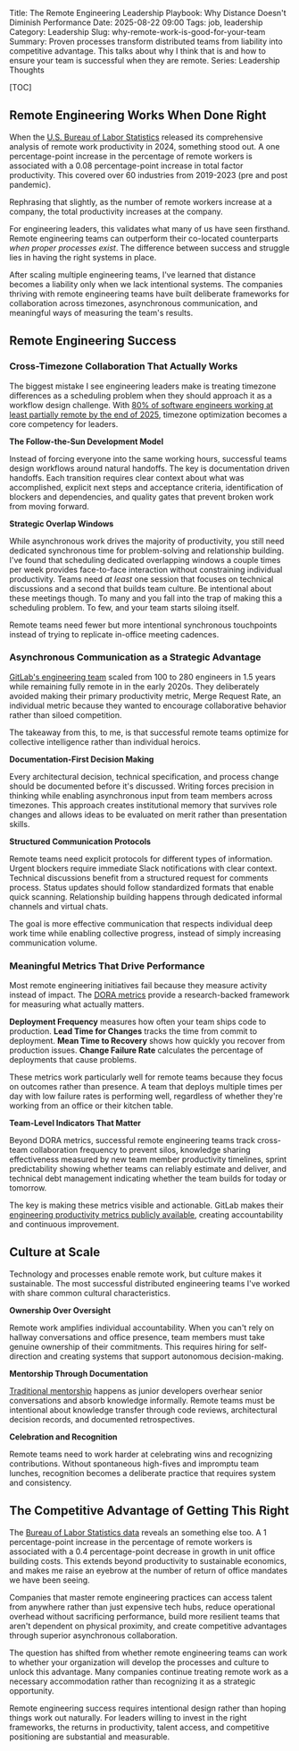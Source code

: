 Title: The Remote Engineering Leadership Playbook: Why Distance Doesn't Diminish Performance
Date: 2025-08-22 09:00
Tags: job, leadership
Category: Leadership
Slug: why-remote-work-is-good-for-your-team
Summary: Proven processes transform distributed teams from liability into competitive advantage. This talks about why I think that is and how to ensure your team is successful when they are remote.
Series: Leadership Thoughts

[TOC]

## Remote Engineering Works When Done Right

When the [U.S. Bureau of Labor Statistics][1] released its comprehensive analysis of remote work productivity in 2024, something stood out. A one percentage-point increase in the percentage of remote workers is associated with a 0.08 percentage-point increase in total factor productivity. This covered over 60 industries from 2019-2023 (pre and post pandemic).

Rephrasing that slightly, as the number of remote workers increase at a company, the total productivity increases at the company.

For engineering leaders, this validates what many of us have seen firsthand. Remote engineering teams can outperform their co-located counterparts _when proper processes exist_. The difference between success and struggle lies in having the right systems in place.

After scaling multiple engineering teams, I've learned that distance becomes a liability only when we lack intentional systems. The companies thriving with remote engineering teams have built deliberate frameworks for collaboration across timezones, asynchronous communication, and meaningful ways of measuring the team's results.

## Remote Engineering Success

### Cross-Timezone Collaboration That Actually Works

The biggest mistake I see engineering leaders make is treating timezone differences as a scheduling problem when they should approach it as a workflow design challenge. With [80% of software engineers working at least partially remote by the end of 2025][2], timezone optimization becomes a core competency for leaders.

**The Follow-the-Sun Development Model**

Instead of forcing everyone into the same working hours, successful teams design workflows around natural handoffs. The key is documentation driven handoffs. Each transition requires clear context about what was accomplished, explicit next steps and acceptance criteria, identification of blockers and dependencies, and quality gates that prevent broken work from moving forward.

**Strategic Overlap Windows**

While asynchronous work drives the majority of productivity, you still need dedicated synchronous time for problem-solving and relationship building. I've found that scheduling dedicated overlapping windows a couple times per week provides face-to-face interaction without constraining individual productivity. Teams need _at least_ one session that focuses on technical discussions and a second that builds team culture. Be intentional about these meetings though. To many and you fall into the trap of making this a scheduling problem. To few, and your team starts siloing itself.

Remote teams need fewer but more intentional synchronous touchpoints instead of trying to replicate in-office meeting cadences.

### Asynchronous Communication as a Strategic Advantage

[GitLab's engineering team][3] scaled from 100 to 280 engineers in 1.5 years while remaining fully remote in in the early 2020s. They deliberately avoided making their primary productivity metric, Merge Request Rate, an individual metric because they wanted to encourage collaborative behavior rather than siloed competition.

The takeaway from this, to me, is that successful remote teams optimize for collective intelligence rather than individual heroics.

**Documentation-First Decision Making**

Every architectural decision, technical specification, and process change should be documented before it's discussed. Writing forces precision in thinking while enabling asynchronous input from team members across timezones. This approach creates institutional memory that survives role changes and allows ideas to be evaluated on merit rather than presentation skills.

**Structured Communication Protocols**

Remote teams need explicit protocols for different types of information. Urgent blockers require immediate Slack notifications with clear context. Technical discussions benefit from a structured request for comments process. Status updates should follow standardized formats that enable quick scanning. Relationship building happens through dedicated informal channels and virtual chats.

The goal is more effective communication that respects individual deep work time while enabling collective progress, instead of simply increasing communication volume.

### Meaningful Metrics That Drive Performance

Most remote engineering initiatives fail because they measure activity instead of impact. The [DORA metrics][4] provide a research-backed framework for measuring what actually matters.

**Deployment Frequency** measures how often your team ships code to production. **Lead Time for Changes** tracks the time from commit to deployment. **Mean Time to Recovery** shows how quickly you recover from production issues. **Change Failure Rate** calculates the percentage of deployments that cause problems.

These metrics work particularly well for remote teams because they focus on outcomes rather than presence. A team that deploys multiple times per day with low failure rates is performing well, regardless of whether they're working from an office or their kitchen table.

**Team-Level Indicators That Matter**

Beyond DORA metrics, successful remote engineering teams track cross-team collaboration frequency to prevent silos, knowledge sharing effectiveness measured by new team member productivity timelines, sprint predictability showing whether teams can reliably estimate and deliver, and technical debt management indicating whether the team builds for today or tomorrow.

The key is making these metrics visible and actionable. GitLab makes their [engineering productivity metrics publicly available][5], creating accountability and continuous improvement.

## Culture at Scale

Technology and processes enable remote work, but culture makes it sustainable. The most successful distributed engineering teams I've worked with share common cultural characteristics.

**Ownership Over Oversight**

Remote work amplifies individual accountability. When you can't rely on hallway conversations and office presence, team members must take genuine ownership of their commitments. This requires hiring for self-direction and creating systems that support autonomous decision-making.

**Mentorship Through Documentation**

[Traditional mentorship][6] happens as junior developers overhear senior conversations and absorb knowledge informally. Remote teams must be intentional about knowledge transfer through code reviews, architectural decision records, and documented retrospectives.

**Celebration and Recognition**

Remote teams need to work harder at celebrating wins and recognizing contributions. Without spontaneous high-fives and impromptu team lunches, recognition becomes a deliberate practice that requires system and consistency.

## The Competitive Advantage of Getting This Right

The [Bureau of Labor Statistics data][1] reveals an something else too. A 1 percentage-point increase in the percentage of remote workers is associated with a 0.4 percentage-point decrease in growth in unit office building costs. This extends beyond productivity to sustainable economics, and makes me raise an eyebrow at the number of return of office mandates we have been seeing.

Companies that master remote engineering practices can access talent from anywhere rather than just expensive tech hubs, reduce operational overhead without sacrificing performance, build more resilient teams that aren't dependent on physical proximity, and create competitive advantages through superior asynchronous collaboration.

The question has shifted from whether remote engineering teams can work to whether your organization will develop the processes and culture to unlock this advantage. Many companies continue treating remote work as a necessary accommodation rather than recognizing it as a strategic opportunity.

Remote engineering success requires intentional design rather than hoping things work out naturally. For leaders willing to invest in the right frameworks, the returns in productivity, talent access, and competitive positioning are substantial and measurable.


[1]: https://www.bls.gov/productivity/notices/2024/productivity-and-remote-work.htm
[2]: https://www.itpro.com/software/development/software-engineer-remote-work-trends-rto
[3]: https://about.gitlab.com/blog/2020/08/27/measuring-engineering-productivity-at-gitlab/
[4]: https://dora.dev/
[5]: https://about.gitlab.com/handbook/engineering/development/performance-indicators/
[6]: {filename}2025_08_18_junior_dev_gen_ai_crisis.md